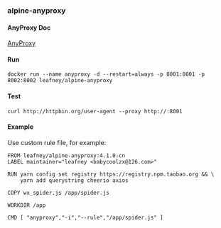 ### alpine-anyproxy

#### AnyProxy Doc

[AnyProxy](http://anyproxy.io/cn/)

#### Run

```
docker run --name anyproxy -d --restart=always -p 8001:8001 -p 8002:8002 leafney/alpine-anyproxy
```

#### Test

```
curl http://httpbin.org/user-agent --proxy http://:8001
```

#### Example

Use custom rule file, for example:

```
FROM leafney/alpine-anyproxy:4.1.0-cn
LABEL maintainer="leafney <babycoolzx@126.com>"

RUN yarn config set registry https://registry.npm.taobao.org && \
    yarn add querystring cheerio axios

COPY wx_spider.js /app/spider.js

WORKDIR /app

CMD [ "anyproxy","-i","--rule","/app/spider.js" ]
```
